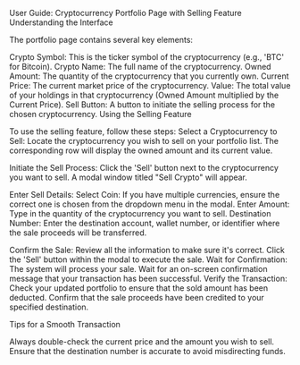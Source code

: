 User Guide: Cryptocurrency Portfolio Page with Selling Feature
Understanding the Interface

The portfolio page contains several key elements:

Crypto Symbol: This is the ticker symbol of the cryptocurrency (e.g., 'BTC' for Bitcoin).
Crypto Name: The full name of the cryptocurrency.
Owned Amount: The quantity of the cryptocurrency that you currently own.
Current Price: The current market price of the cryptocurrency.
Value: The total value of your holdings in that cryptocurrency (Owned Amount multiplied by the Current Price).
Sell Button: A button to initiate the selling process for the chosen cryptocurrency.
Using the Selling Feature

To use the selling feature, follow these steps:
Select a Cryptocurrency to Sell:
Locate the cryptocurrency you wish to sell on your portfolio list.
The corresponding row will display the owned amount and its current value.

Initiate the Sell Process:
Click the 'Sell' button next to the cryptocurrency you want to sell. A modal window titled "Sell Crypto" will appear.

Enter Sell Details:
Select Coin: If you have multiple currencies, ensure the correct one is chosen from the dropdown menu in the modal.
Enter Amount: Type in the quantity of the cryptocurrency you want to sell.
Destination Number: Enter the destination account, wallet number, or identifier where the sale proceeds will be transferred.

Confirm the Sale:
Review all the information to make sure it's correct.
Click the 'Sell' button within the modal to execute the sale.
Wait for Confirmation:
The system will process your sale.
Wait for an on-screen confirmation message that your transaction has been successful.
Verify the Transaction:
Check your updated portfolio to ensure that the sold amount has been deducted.
Confirm that the sale proceeds have been credited to your specified destination.

Tips for a Smooth Transaction

Always double-check the current price and the amount you wish to sell.
Ensure that the destination number is accurate to avoid misdirecting funds.



